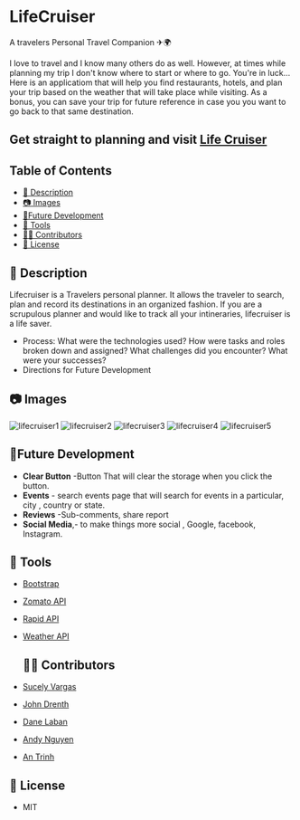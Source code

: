 # LifeCruiser
A travelers Personal Travel Companion ✈🌍

I love to travel and I know many others do as well. However, at times while planning my trip I don't know where to start or where to go. You're in luck... Here is an applicatiom that will help you find restaurants, hotels, and plan your trip based on the weather that will take place while visiting. As a bonus, you can save your trip for future reference in case you you want to go back to that same destination. 

## Get straight to planning and visit [Life Cruiser](https://jrdrenth.github.io/LifeCruiser/) 

## Table of Contents

  - [📝 Description](#-description)
  - [📷  Images](#--images)
  - [🔮Future Development](#future-development)
  - [🔨 Tools](#Tools)
  - [👩👨 Contributors](#contributors)
  - [📜 License](#license)

## 📝 Description
Lifecruiser is a Travelers personal planner. It allows the traveler to search, plan and record its destinations in an organized fashion. If you are a scrupulous planner and would like to track all your intineraries, lifecruiser is a life saver.


* Process: What were the technologies used? How were tasks and roles broken down and assigned? What challenges did you encounter? What were your successes?
* Directions for Future Development

## 📷  Images
![lifecruiser1](https://user-images.githubusercontent.com/74637520/106366121-9e269800-62ee-11eb-9aac-a79ec0b6a567.png)
![lifecruiser2](https://user-images.githubusercontent.com/74637520/106366122-9ebf2e80-62ee-11eb-811b-e29fdc60e6f6.png)
![lifecruiser3](https://user-images.githubusercontent.com/74637520/106366123-9f57c500-62ee-11eb-8f3d-695d42966e1d.png)
![lifecruiser4](https://user-images.githubusercontent.com/74637520/106366124-9f57c500-62ee-11eb-922f-08823bfc7d4f.png)
![lifecruiser5](https://user-images.githubusercontent.com/74637520/106366125-9ff05b80-62ee-11eb-9c09-d5014100203d.png)

## 🔮Future Development
* **Clear Button** -Button That will clear the storage when you click the button. 
* **Events** - search events page that will search for events in a particular, city , country or state.
* **Reviews** -Sub-comments, share report
* **Social Media**,- to make things more social , Google, facebook, Instagram.



## 🔨 Tools
* [Bootstrap](https://getbootstrap.com)
* [Zomato API](https://developers.zomato.com)
* [Rapid API](https://rapidapi.com)
* [Weather API](https://openweathermap.com/api)


  
  
  
  ## 👩👨 Contributors
* [Sucely Vargas](https://github.com/Lolasmom)

* [John Drenth](https://github.com/jrdrenth)

* [Dane Laban](https://github.com/DaneLaban)

* [Andy Nguyen](https://github.com/Ydna317)

* [An Trinh](https://github.com/Eibonmon)

 ## 📜 License
 
 * MIT
